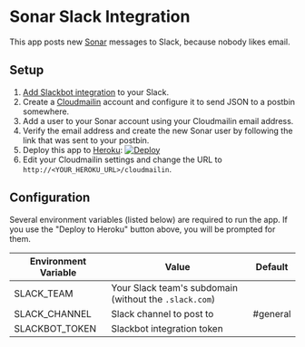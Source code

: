 # Sonar Slack Integration
This app posts new [Sonar](http://www.sendsonar.com/) messages to Slack,
because nobody likes email.

## Setup
1. [Add Slackbot integration](https://minder.slack.com/services/new/slackbot) to your Slack.
2. Create a [Cloudmailin](http://www.cloudmailin.com/) account
   and configure it to send JSON to a postbin somewhere.
3. Add a user to your Sonar account using your Cloudmailin email address.
4. Verify the email address and create the new Sonar user
   by following the link that was sent to your postbin.
5. Deploy this app to [Heroku](http://www.heroku.com/): [![Deploy](https://www.herokucdn.com/deploy/button.png)](https://heroku.com/deploy?template=https://github.com/idris/sonar-slack)
6. Edit your Cloudmailin settings and change the URL to `http://<YOUR_HEROKU_URL>/cloudmailin`.

## Configuration
Several environment variables (listed below) are required to run the app.
If you use the "Deploy to Heroku" button above, you will be prompted for them.

| Environment Variable | Value | Default |
|----------------------|-------|---------|
| SLACK_TEAM | Your Slack team's subdomain (without the `.slack.com`) | |
| SLACK_CHANNEL | Slack channel to post to | #general |
| SLACKBOT_TOKEN | Slackbot integration token | |
